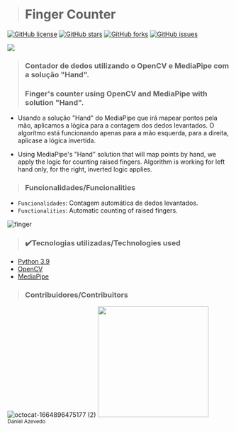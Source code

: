 > <h1>Finger Counter</h1>
[![GitHub license](https://img.shields.io/github/license/DanAzevedo/finger-count?style=for-the-badge)](https://github.com/DanAzevedo/finger-count/blob/main/LICENSE)
[![GitHub stars](https://img.shields.io/github/stars/DanAzevedo/finger-count?style=for-the-badge)](https://github.com/DanAzevedo/finger-count/stargazers)
[![GitHub forks](https://img.shields.io/github/forks/DanAzevedo/finger-count?style=for-the-badge)](https://github.com/DanAzevedo/finger-count/network)
[![GitHub issues](https://img.shields.io/github/issues/DanAzevedo/finger-count?style=for-the-badge)](https://github.com/DanAzevedo/finger-count/issues)

<p>
<img src="http://img.shields.io/static/v1?label=STATUS&message=%20FINISH&color=GREEN&style=for-the-badge"/>
</p>

> <h3>Contador de dedos utilizando o OpenCV e MediaPipe com a solução "Hand".</h3>
> <h3>Finger's counter using OpenCV and MediaPipe with solution "Hand".</h3>  

- Usando a solução "Hand" do MediaPipe que irá mapear pontos pela mão, aplicamos a lógica para a contagem dos dedos levantados. O algorítmo está funcionando apenas para a mão esquerda, para a direita, aplicase a lógica invertida.

- Using MediaPipe's "Hand" solution that will map points by hand, we apply the logic for counting raised fingers. Algorithm is working for left hand only, for the right, inverted logic applies.

> <h3>Funcionalidades/Funcionalities</h3>

- `Funcionalidades`: Contagem automática de dedos levantados.
- `Functionalities`: Automatic counting of raised fingers.
 
 ![finger](https://user-images.githubusercontent.com/60473748/193891515-41d7a46f-bf77-44f1-a6c8-dd1971848314.gif)
 
> <h3>✔️Tecnologias utilizadas/Technologies used</h3>

- [Python 3.9](https://www.python.org/)
- [OpenCV](https://opencv.org/)
- [MediaPipe](https://mediapipe.dev/)

> <h3>Contribuidores/Contribuitors</h3>

![octocat-1664896475177 (2)](https://user-images.githubusercontent.com/60473748/193859722-6fef2b23-a921-4c41-a600-487de23176b8.png)
<img src="https://avatars.githubusercontent.com/u/60473748?s=400&u=dde6f4919a91bc1d5c33737be4259f845a0ee553&v=4" width=250><br><sub>Daniel Azevedo</sub>
